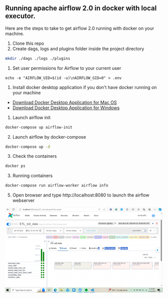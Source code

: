 ## Running apache airflow 2.0 in docker with local executor.
Here are the steps to take to get airflow 2.0 running with docker on your machine. 
1. Clone this repo
1. Create dags, logs and plugins folder inside the project directory
```bash
mkdir ./dags ./logs ./plugins
```
1. Set user permissions for Airflow to your current user
```
echo -e "AIRFLOW_UID=$(id -u)\nAIRFLOW_GID=0" > .env
```
1. Install docker desktop application if you don't have docker running on your machine
- [Download Docker Desktop Application for Mac OS](https://hub.docker.com/editions/community/docker-ce-desktop-mac)
- [Download Docker Desktop Application for Windows](https://hub.docker.com/editions/community/docker-ce-desktop-windows)
1. Launch airflow init
```bash
docker-compose up airflow-init
```
2. Launch airflow by docker-compose
```bash
docker-compose up -d
```
3. Check the containers
```bash
docker ps
```
3. Running containers
```bash
docker-compose run airflow-worker airflow info
```

5. Open browser and type http://localhost:8080 to launch the airflow webserver

![](images/screenshot_airflow_docker.png)
